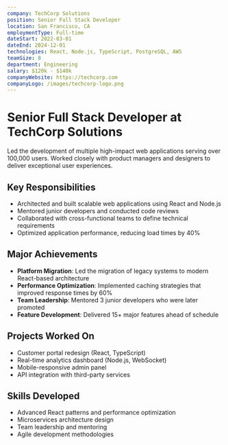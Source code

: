 ```yaml
---
company: TechCorp Solutions
position: Senior Full Stack Developer
location: San Francisco, CA
employmentType: Full-time
dateStart: 2022-03-01
dateEnd: 2024-12-01
technologies: React, Node.js, TypeScript, PostgreSQL, AWS
teamSize: 8
department: Engineering
salary: $120k - $140k
companyWebsite: https://techcorp.com
companyLogo: /images/techcorp-logo.png
---
```


# Senior Full Stack Developer at TechCorp Solutions

Led the development of multiple high-impact web applications serving over 100,000 users. Worked closely with product managers and designers to deliver exceptional user experiences.

## Key Responsibilities
- Architected and built scalable web applications using React and Node.js
- Mentored junior developers and conducted code reviews
- Collaborated with cross-functional teams to define technical requirements
- Optimized application performance, reducing load times by 40%

## Major Achievements
- **Platform Migration**: Led the migration of legacy systems to modern React-based architecture
- **Performance Optimization**: Implemented caching strategies that improved response times by 60%
- **Team Leadership**: Mentored 3 junior developers who were later promoted
- **Feature Development**: Delivered 15+ major features ahead of schedule

## Projects Worked On
- Customer portal redesign (React, TypeScript)
- Real-time analytics dashboard (Node.js, WebSocket)
- Mobile-responsive admin panel
- API integration with third-party services

## Skills Developed
- Advanced React patterns and performance optimization
- Microservices architecture design
- Team leadership and mentoring
- Agile development methodologies 